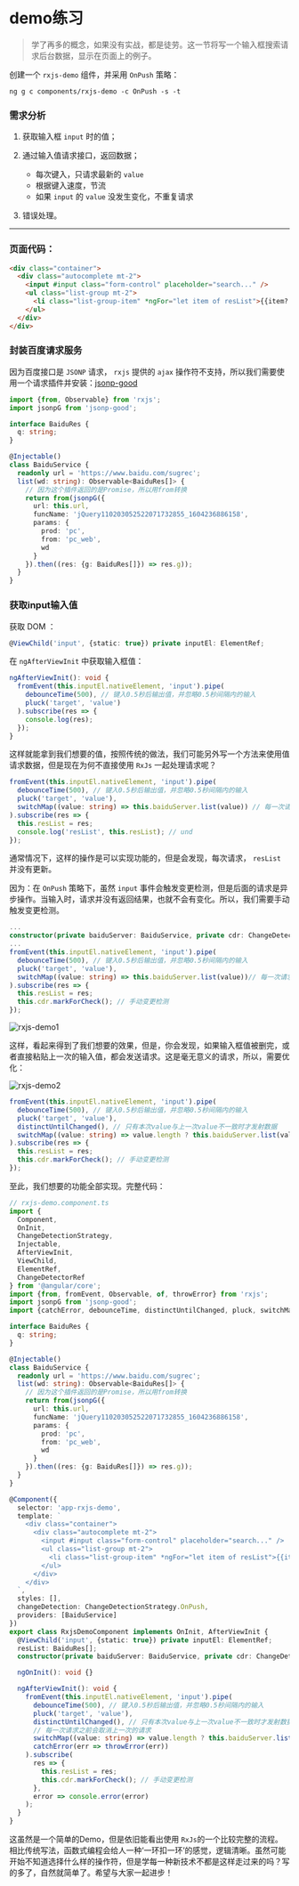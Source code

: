 # demo练习

> 学了再多的概念，如果没有实战，都是徒劳。这一节将写一个输入框搜索请求后台数据，显示在页面上的例子。

创建一个 ```rxjs-demo``` 组件，并采用 ```OnPush``` 策略：

```shell
ng g c components/rxjs-demo -c OnPush -s -t
```

### 需求分析

1. 获取输入框 ```input``` 时的值；

2. 通过输入值请求接口，返回数据；
   - 每次键入，只请求最新的 ```value``` 
   - 根据键入速度，节流
   - 如果 ```input``` 的 ```value``` 没发生变化，不重复请求

3. 错误处理。

<hr>

### 页面代码：

```html
<div class="container">
  <div class="autocomplete mt-2">
    <input #input class="form-control" placeholder="search..." />
    <ul class="list-group mt-2">
      <li class="list-group-item" *ngFor="let item of resList">{{item?.q}}</li>
    </ul>
  </div>
</div>
```

### 封装百度请求服务


因为百度接口是 ```JSONP``` 请求， ```rxjs``` 提供的 ```ajax``` 操作符不支持，所以我们需要使用一个请求插件并安装：[jsonp-good](https://github.com/rikochyou/jsonp-good)

```typescript
import {from, Observable} from 'rxjs';
import jsonpG from 'jsonp-good';

interface BaiduRes {
  q: string;
}

@Injectable()
class BaiduService {
  readonly url = 'https://www.baidu.com/sugrec';
  list(wd: string): Observable<BaiduRes[]> {
    // 因为这个插件返回的是Promise，所以用from转换
    return from(jsonpG({
      url: this.url,
      funcName: 'jQuery110203052522071732855_1604236886158',
      params: {
        prod: 'pc',
        from: 'pc_web',
        wd
      }
    }).then((res: {g: BaiduRes[]}) => res.g));
  }
}
```

### 获取input输入值

获取 DOM ：

```typescript
@ViewChild('input', {static: true}) private inputEl: ElementRef;
```

在 ```ngAfterViewInit``` 中获取输入框值： 

```typescript
ngAfterViewInit(): void {
  fromEvent(this.inputEl.nativeElement, 'input').pipe(
    debounceTime(500), // 键入0.5秒后输出值，并忽略0.5秒间隔内的输入
    pluck('target', 'value')
  ).subscribe(res => {
    console.log(res);
  });
}
```

这样就能拿到我们想要的值，按照传统的做法，我们可能另外写一个方法来使用值请求数据，但是现在为何不直接使用 ```RxJs``` 一起处理请求呢？

```typescript
fromEvent(this.inputEl.nativeElement, 'input').pipe(
  debounceTime(500), // 键入0.5秒后输出值，并忽略0.5秒间隔内的输入
  pluck('target', 'value'),
  switchMap((value: string) => this.baiduServer.list(value)) // 每一次请求之前会取消上一次的请求
).subscribe(res => {
  this.resList = res;
  console.log('resList', this.resList); // und
});
```

通常情况下，这样的操作是可以实现功能的，但是会发现，每次请求， ```resList``` 并没有更新。

因为：在 ```OnPush``` 策略下，虽然 ```input``` 事件会触发变更检测，但是后面的请求是异步操作。当输入时，请求并没有返回结果，也就不会有变化。所以，我们需要手动触发变更检测。

```typescript
...
constructor(private baiduServer: BaiduService, private cdr: ChangeDetectorRef) { }
...
fromEvent(this.inputEl.nativeElement, 'input').pipe(
  debounceTime(500), // 键入0.5秒后输出值，并忽略0.5秒间隔内的输入
  pluck('target', 'value'),
  switchMap((value: string) => this.baiduServer.list(value))// 每一次请求之前会取消上一次的请求
).subscribe(res => {
  this.resList = res;
  this.cdr.markForCheck(); // 手动变更检测
});
```

![rxjs-demo1](./images/rxjs-demo1.gif)

这样，看起来得到了我们想要的效果，但是，你会发现，如果输入框值被删完，或者直接粘贴上一次的输入值，都会发送请求。这是毫无意义的请求，所以，需要优化：

![rxjs-demo2](./images/rxjs-demo2.gif)

```typescript
fromEvent(this.inputEl.nativeElement, 'input').pipe(
  debounceTime(500), // 键入0.5秒后输出值，并忽略0.5秒间隔内的输入
  pluck('target', 'value'),
  distinctUntilChanged(), // 只有本次value与上一次value不一致时才发射数据
  switchMap((value: string) => value.length ? this.baiduServer.list(value) : of([]))// 每一次请求之前会取消上一次的请求
).subscribe(res => {
  this.resList = res;
  this.cdr.markForCheck(); // 手动变更检测
});
```

至此，我们想要的功能全部实现。完整代码：

```typescript
// rxjs-demo.component.ts
import {
  Component,
  OnInit,
  ChangeDetectionStrategy,
  Injectable,
  AfterViewInit,
  ViewChild,
  ElementRef,
  ChangeDetectorRef
} from '@angular/core';
import {from, fromEvent, Observable, of, throwError} from 'rxjs';
import jsonpG from 'jsonp-good';
import {catchError, debounceTime, distinctUntilChanged, pluck, switchMap} from 'rxjs/operators';

interface BaiduRes {
  q: string;
}

@Injectable()
class BaiduService {
  readonly url = 'https://www.baidu.com/sugrec';
  list(wd: string): Observable<BaiduRes[]> {
    // 因为这个插件返回的是Promise，所以用from转换
    return from(jsonpG({
      url: this.url,
      funcName: 'jQuery110203052522071732855_1604236886158',
      params: {
        prod: 'pc',
        from: 'pc_web',
        wd
      }
    }).then((res: {g: BaiduRes[]}) => res.g));
  }
}

@Component({
  selector: 'app-rxjs-demo',
  template: `
    <div class="container">
      <div class="autocomplete mt-2">
        <input #input class="form-control" placeholder="search..." />
        <ul class="list-group mt-2">
          <li class="list-group-item" *ngFor="let item of resList">{{item?.q}}</li>
        </ul>
      </div>
    </div>
  `,
  styles: [],
  changeDetection: ChangeDetectionStrategy.OnPush,
  providers: [BaiduService]
})
export class RxjsDemoComponent implements OnInit, AfterViewInit {
  @ViewChild('input', {static: true}) private inputEl: ElementRef;
  resList: BaiduRes[];
  constructor(private baiduServer: BaiduService, private cdr: ChangeDetectorRef) { }

  ngOnInit(): void {}

  ngAfterViewInit(): void {
    fromEvent(this.inputEl.nativeElement, 'input').pipe(
      debounceTime(500), // 键入0.5秒后输出值，并忽略0.5秒间隔内的输入
      pluck('target', 'value'),
      distinctUntilChanged(), // 只有本次value与上一次value不一致时才发射数据
      // 每一次请求之前会取消上一次的请求
      switchMap((value: string) => value.length ? this.baiduServer.list(value) : of([])),
      catchError(err => throwError(err))
    ).subscribe(
      res => {
        this.resList = res;
        this.cdr.markForCheck(); // 手动变更检测
      },
      error => console.error(error)
    );
  }
}
```

这虽然是一个简单的Demo，但是依旧能看出使用 ```RxJs```的一个比较完整的流程。相比传统写法，函数式编程会给人一种‘一环扣一环’的感觉，逻辑清晰。虽然可能开始不知道选择什么样的操作符，但是学每一种新技术不都是这样走过来的吗？写的多了，自然就简单了。希望与大家一起进步！

